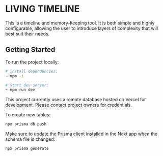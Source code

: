 LIVING TIMELINE
===============

This is a timeline and memory-keeping tool. It is both simple and highly
configurable, allowing the user to introduce layers of complexity that will best
suit their needs.

Getting Started
---------------

To run the project locally:

```zsh
# Install dependencies:
~ npm -i

# Start dev server:
~ npm run dev
```

This project currently uses a remote database hosted on Vercel for development. Please contact project owners for credentials.

<!-- NOTE: I believe on our current Prisma hobby plan, only the project owner can push schema updates. I'm opening a ticket to confirm this. -->

To create new tables:

```zsh
npx prisma db push
```

Make sure to update the Prisma client installed in the Next app when the schema file is changed:

```zsh
npx prisma generate
```

<!-- TODO: Update with DB connection instructions once we have linked Vercel accounts. -->